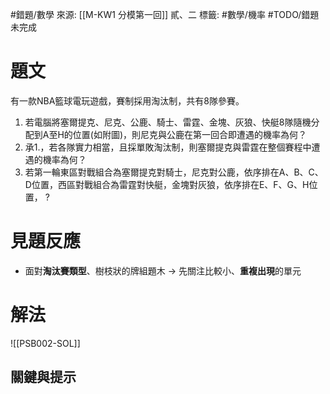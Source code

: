 #錯題/數學 
來源: [[M-KW1 分模第一回]] 貳、二
標籤: #數學/機率 #TODO/錯題未完成 

# 題文
有一款NBA籃球電玩遊戲，賽制採用淘汰制，共有8隊參賽。
1. 若電腦將塞爾提克、尼克、公鹿、騎士、雷霆、金塊、灰狼、快艇8隊隨機分配到A至H的位置(如附圖)，則尼克與公鹿在第一回合即遭遇的機率為何？
2. 承1.，若各隊實力相當，且採單敗淘汰制，則塞爾提克與雷霆在整個賽程中遭遇的機率為何？
3. 若第一輪東區對戰組合為塞爾提克對騎士，尼克對公鹿，依序排在A、B、C、D位置，西區對戰組合為雷霆對快艇，金塊對灰狼，依序排在E、F、G、H位置，
?
# 見題反應
- 面對**淘汰賽類型**、樹枝狀的牌組題木 -> 先關注比較小、**重複出現**的單元

# 解法
![[PSB002-SOL]]
## 關鍵與提示